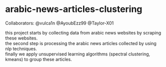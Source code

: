 # arabic-news-articles-clustering

Collaborators:
@vulca1n
@AyoubEzz99
@Taylor-X01

this project starts by collecting data from arabic news websites by scraping these websites.  
the second step is processing the arabic news articles collected by using nlp techniques.  
finally we apply unsupervised learning algorithms (spectral clustering, kmeans) to group these articles.
